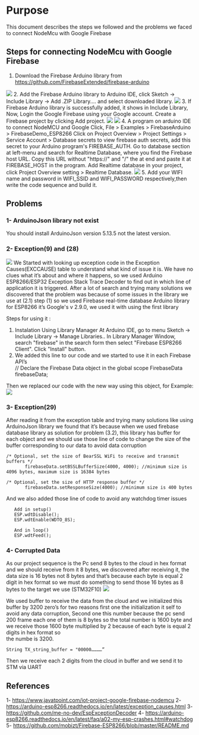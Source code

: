 # Purpose 

This document describes the steps we followed and the problems we faced to connect NodeMcu with Google Firebase

## Steps for connecting NodeMcu with Google Firebase

1. Download the Firebase Arduino library from https://github.com/FirebaseExtended/firebase-arduino

![](/Getway_Node\Images/1.pnj)
2. Add the Firebase Arduino library to Arduino IDE, click Sketch -> Include Library -> Add .ZIP Library.... and select downloaded library.
![](/Getway_Node\Images/2.pnj)
3. If Firebase Arduino library is successfully added, it shows in Include Library, Now, Login the Google Firebase using your Google account. Create a Firebase project by clicking Add project.
![](/Getway_Node\Images/3.pnj)
![](/Getway_Node\Images/4.pnj)
4. A program on arduino IDE to connect NodeMCU and Google 
   Click, File > Examples > FirebaseArduino > FirebaseDemo_ESP8266
   Click on Project Overview > Project Settings > Service Account > Database secrets to view firebase auth secrets, add this secret to your Arduino program's FIREBASE_AUTH.
   Go to database section at left-menu and search for Realtime Database, where you find the Firebase host URL. Copy this URL without "https://" and "/" the at end and paste it at FIREBASE_HOST in the program.
   Add Realtime database in your project, click Project Overview setting > Realtime Database.
![](/Getway_Node\Images/5.pnj)
5. Add your WIFI name and password in WIFI_SSID and WIFI_PASSWORD respectively,then write the code sequence and build it.

## Problems

### 1- ArduinoJson library not exist 

You should install ArduinoJson version 5.13.5 not the latest version.

### 2- Exception(9) and (28) 

![](/Images\Getway_Node/6.pnj)
We Started with looking up exception code in the Exception Causes(EXCCAUSE) table to understand what kind of issue it is. We have no clues what it’s about and where it happens, so we used Arduino ESP8266/ESP32 Exception Stack Trace Decoder to find out in which line of application it is triggered.
After a lot of search and trying many solutions we discovered that the problem was because of some issues in the library we use at (2.1) step (1) so we used Firebase real-time database Arduino library for ESP8266 it’s Google's v 2.9.0, we used it with using the first library 

Steps for using it :
1. Instalation Using Library Manager At Arduino IDE, go to menu Sketch -> Include Library -> Manage Libraries..
   In Library Manager Window, search "firebase" in the search form then select "Firebase ESP8266 Client". Click "Install" button.
2. We added this line to our code and we started to use it in each Firebase API’s       
   // Declare the Firebase Data object in the global scope 
      FirebaseData firebaseData; 
	  
Then we replaced our code with the new way using this object, for Example:
![](/Getway_Node\Images/7.pnj)

### 3- Exception(29)

After reading it from the exception table and trying many solutions like using ArduinoJson library we found that it’s because when we used firebase database library as solution for problem (3.2), this library has buffer for each object and we should use those line of code to change the size of the buffer corresponding to our data to avoid data corruption  
 

```
/* Optional, set the size of BearSSL WiFi to receive and transmit buffers */ 
       firebaseData.setBSSLBufferSize(4000, 4000); //minimum size is 4096 bytes, maximum size is 16384 bytes
```

```
/* Optional, set the size of HTTP response buffer */
       firebaseData.setResponseSize(4000); //minimum size is 400 bytes
```

And we also added those line of code to avoid any watchdog timer issues 
 
```
   Add in setup()
   ESP.wdtDisable(); 
   ESP.wdtEnable(WDTO_8S);

   And in loop()
   ESP.wdtFeed();
```

### 4- Corrupted Data 

As our project sequence is the Pc send 8 bytes to the cloud in hex format and we should receive from it 8 bytes, we discovered after receiving it, the data size is 16 bytes not 8 bytes and that’s because each byte is equal 2 digit in hex format so we must do something to send those 16 bytes as 8 bytes to the target we use (STM32F10)
![](/Getway_Node\Images/8.pnj)

We used buffer to receive the data from the cloud and we initialized this buffer by 3200 zero’s for two reasons first one the initialization it self to avoid any data corruption, Second one this number because the  pc send 200 frame each one of them is 8 bytes so the total number is 1600 byte and we receive those 1600 byte multiplied by 2 because of each byte is equal 2 digits in hex format so   
the numbe is 3200.
```
String TX_string_buffer = "00000…………”
```
Then we receive each 2 digits from the cloud in buffer and we send it to STM via UART

## References

1- https://www.javatpoint.com/iot-project-google-firebase-nodemcu
2- https://arduino-esp8266.readthedocs.io/en/latest/exception_causes.html
3- https://github.com/me-no-dev/EspExceptionDecoder
4- https://arduino-esp8266.readthedocs.io/en/latest/faq/a02-my-esp-crashes.html#watchdog
5- https://github.com/mobizt/Firebase-ESP8266/blob/master/README.md
